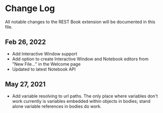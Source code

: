 # Change Log

All notable changes to the REST Book extension will be documented in this file.

## Feb 26, 2022

- Add Interactive Window support
- Add option to create Interactive Window and Notebook editors from "New File..." in the Welcome page
- Updated to latest Notebook API

## May 27, 2021

- Add variable resolving to url paths. The only place where variables don't work currently is variables embedded within objects in bodies; stand alone variable references in bodies do work.
